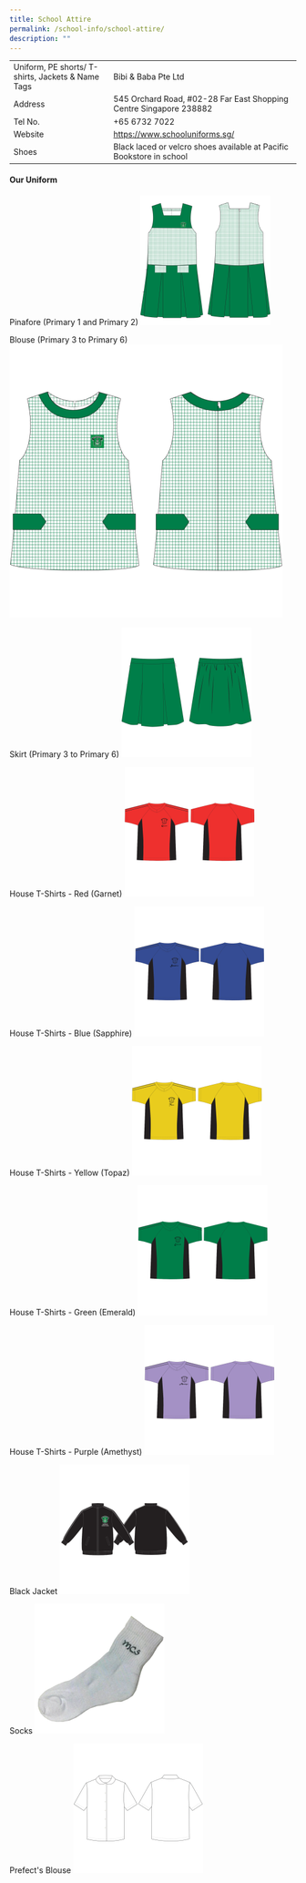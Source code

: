 ```yaml
---
title: School Attire
permalink: /school-info/school-attire/
description: ""
---
```

<table border="0">
<tbody>
<tr>
<td>Uniform, PE shorts/ T-shirts, Jackets &amp; Name Tags</td>
<td>Bibi & Baba Pte Ltd</td>
</tr>
<tr>
<td>Address</td>
<td>545 Orchard Road,
#02-28 Far East Shopping Centre
Singapore 238882</td>
</tr>
<tr>
<td>Tel No.</td>
<td>+65 6732 7022</td>
</tr>
<tr>
<td>Website</td>
<td><a href="https://www.schooluniforms.sg/" target="_blank" rel="noopener">https://www.schooluniforms.sg/</a></td>
</tr>

<tr>
<td>Shoes</td>
<td>Black laced or velcro shoes available at Pacific Bookstore in school</td>
</tr>
</tbody>
</table>
<h4>Our Uniform</h4>

Pinafore (Primary 1 and Primary 2)
![](/images/Uniform%20(New)/pinafore.png)

Blouse (Primary 3 to Primary 6)
![](/images/Uniform%20(New)/Blouse.png)

Skirt (Primary 3 to Primary 6)
![](/images/Uniform%20(New)/MCS%20Skirt-228x228.png)

House T-Shirts - Red (Garnet)
![](/images/Uniform%20(New)/MCS%20Red%20House%20T-Shirt-228x228.png)

House T-Shirts - Blue (Sapphire)
![](/images/Uniform%20(New)/Blue.png)

House T-Shirts - Yellow (Topaz)
![](/images/Uniform%20(New)/MCS%20Yellow%20Houset%20T-Shirt-228x228.png)

House T-Shirts - Green (Emerald)
![](/images/Uniform%20(New)/MCS%20Green%20House%20T-Shirt-228x228.png)

House T-Shirts - Purple (Amethyst)
![](/images/Uniform%20(New)/MCS%20Purple%20House%20T-Shirt-228x228.png)

Black Jacket 
![](/images/Uniform%20(New)/MCS%20Jacket-228x228.png)

Socks
![](/images/Uniform%20(New)/MCS%20Socks-228x228.png)

Prefect's Blouse
![](/images/Uniform%20(New)/NTPS%20Blouse%20(Resize)-228x228.png)







